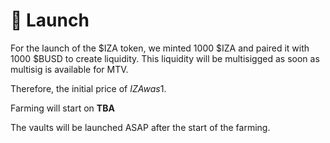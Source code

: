 # 🚀 Launch

For the launch of the $IZA token, we minted 1000 $IZA and paired it with 1000 $BUSD to create liquidity. This liquidity will be multisigged as soon as multisig is available for MTV.

Therefore, the initial price of $IZA was 1$.

Farming will start on **TBA**

The vaults will be launched ASAP after the start of the farming.
